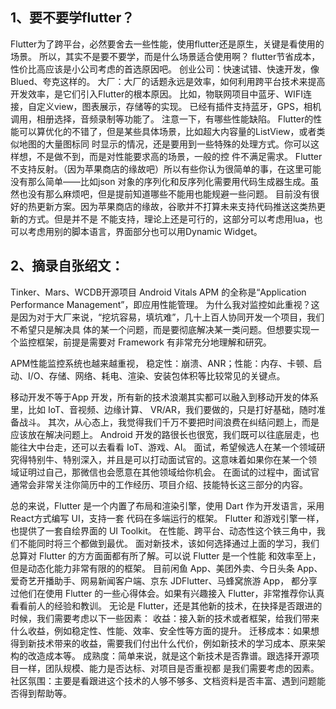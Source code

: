 ## 1、要不要学flutter？
Flutter为了跨平台，必然要舍去一些性能，使用flutter还是原生，关键是看使用的场景。
所以，其实不是要不要学，而是什么场景适合使用啊？
flutter节省成本，性价比高应该是小公司考虑的首选原因吧。
创业公司：快速试错、快速开发，像Blued、夸克这样的。
大厂：大厂的话题永远是效率，如何利用跨平台技术来提高开发效率，是它们引入Flutter的根本原因。
比如，物联网项目中蓝牙、WIFI连接，自定义view，图表展示，存储等的实现。
已经有插件支持蓝牙，GPS，相机调用，相册选择，音频录制等功能了。
注意一下，有哪些性能缺陷。
Flutter的性能可以算优化的不错了，但是某些具体场景，比如超大内容量的ListView，或者类似地图的大量图标同
时显示的情况，还是要用到一些特殊的处理方式。你可以这样想，不是做不到，而是对性能要求高的场景，一般的控
件不满足需求。
Flutter不支持反射。（因为苹果商店的缘故吧）所以有些你认为很简单的事，在这里可能没有那么简单——比如json
对象的序列化和反序列化需要用代码生成器生成。虽然也没有那么麻烦吧，但是提前知道哪些不能用也能规避一些问题。
目前没有很好的热更新方案。因为苹果商店的缘故，谷歌并不打算未来支持代码推送这类热更新的方式。但是并不是
不能支持，理论上还是可行的，这部分可以考虑用lua，也可以考虑用别的脚本语言，界面部分也可以用Dynamic 
Widget。


## 2、摘录自张绍文：
Tinker、Mars、WCDB开源项目
Android Vitals
APM 的全称是“Application Performance Management”，即应用性能管理。
为什么我对监控如此重视？这是因为对于大厂来说，“挖坑容易，填坑难”，几十上百人协同开发一个项目，我们
不希望只是解决具 体的某一个问题，而是要彻底解决某一类问题。但想要实现一个监控框架，前提是需要对
Framework 有非常充分地理解和研究。

APM性能监控系统也越来越重视，
稳定性：崩溃、ANR；性能：内存、卡顿、启动、I/O、存储、网络、耗电、渲染、安装包体积等比较常见的关键点。

移动开发不等于App 开发，所有新的技术浪潮其实都可以融入到移动开发的体系里，比如 IoT、音视频、边缘计算、
VR/AR，我们要做的，只是打好基础，随时准备战斗。
其次，从心态上，我觉得我们千万不要把时间浪费在纠结问题上，而是应该放在解决问题上。
Android 开发的路很长也很宽，我们既可以往底层走，也能往大中台走，还可以去看看 IoT、游戏、AI。
面试，希望候选人在某一个领域研究得特别牛、特别深入，并且是可以打动面试官的。这意味着如果你在某一个领
域证明过自己，那微信也会愿意在其他领域给你机会。
在面试的过程中，面试官通常会非常关注你简历中的工作经历、项目介绍、技能特长这三部分的内容。

总的来说，Flutter 是一个内置了布局和渲染引擎，使用 Dart 作为开发语言，采用 React方式编写 UI，支持一套
代码在多端运行的框架。
Flutter 和游戏引擎一样，也提供了一套自绘界面的 UI Toolkit。
在性能、跨平台、动态性这个铁三角中，我们不能同时将三个都做到最优。
面对新技术，该如何选择通过上面的学习，我们总算对 Flutter 的方方面面都有所了解。可以说 Flutter 是一个性能
和效率至上，但是动态化能力非常有限的的框架。
目前闲鱼 App、美团外卖、今日头条 App、爱奇艺开播助手、网易新闻客户端、京东 JDFlutter、马蜂窝旅游 App，
都分享过他们在使用 Flutter 的一些心得体会。如果有兴趣接入 Flutter，非常推荐你认真看看前人的经验和教训。
无论是 Flutter，还是其他新的技术，在抉择是否跟进的时候，我们需要考虑以下一些因素：
收益：接入新的技术或者框架，给我们带来什么收益，例如稳定性、性能、效率、安全性等方面的提升。
迁移成本：如果想得到新技术带来的收益，需要我们付出什么代价，例如新技术的学习成本、原来架构的改造成本等。
成熟度：简单来说，就是这个新技术是否靠谱。跟选择开源项目一样，团队规模、能力是否达标、对项目是否重视都
是我们需要考虑的因素。 
社区氛围：主要是看跟进这个技术的人够不够多、文档资料是否丰富、遇到问题能否得到帮助等。

